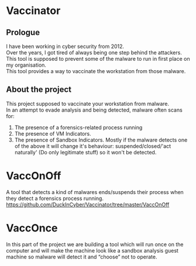 # Vaccinator

## Prologue
I have been working in cyber security from 2012.  
Over the years, I got tired of always being one step behind the attackers.  
This tool is supposed to prevent some of the malware to run in first place on my organisation.  
This tool provides a way to vaccinate the workstation from those malware.  

## About the project
This project supposed to vaccinate your workstation from malware.  
In an attempt to evade analysis and being detected, malware often scans for:  
1) The presence of a forensics-related process running
2) The presence of VM Indicators.
3) The presence of Sandbox Indicators.
Mostly if the malware detects one of the above it will change it's behaviour: suspended/closed/'act naturally' (Do only legitimate stuff) so it won't be detected.

# VaccOnOff
A tool that detects a kind of malwares ends/suspends their process when they detect a forensics process running.  
https://github.com/DuckInCyber/Vaccinator/tree/master/VaccOnOff

# VaccOnce
In this part of the project we are building a tool which will run once on the computer and will make the machine look like a sandbox analysis guest machine so malware will detect it and “choose” not to operate.
